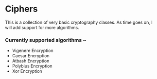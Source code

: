 # Ciphers
This is a collection of very basic cryptography classes. As time goes on, I will add support for more algorithms.

### Currently supported algorithms ~
* Vigenere Encryption
* Caesar Encryption
* Atbash Encryption
* Polybius Encryption
* Xor Encryption
